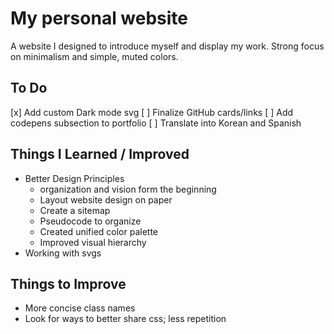 # My personal website

A website I designed to introduce myself and display my work. Strong focus on minimalism and simple, muted colors.

## To Do

[x] Add custom Dark mode svg
[ ] Finalize GitHub cards/links
[ ] Add codepens subsection to portfolio
[ ] Translate into Korean and Spanish

## Things I Learned / Improved

- Better Design Principles
  - organization and vision form the beginning
  - Layout website design on paper
  - Create a sitemap
  - Pseudocode to organize
  - Created unified color palette
  - Improved visual hierarchy
- Working with svgs

## Things to Improve

- More concise class names
- Look for ways to better share css; less repetition

